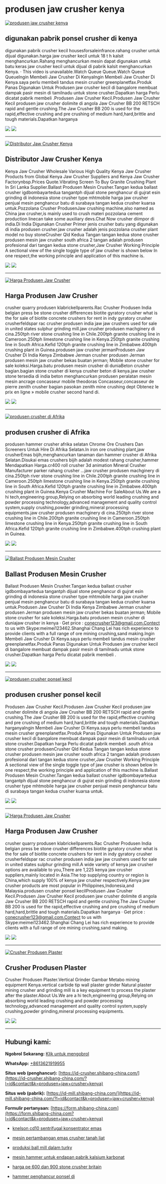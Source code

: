 # produsen jaw crusher kenya

<a href="https://swt.shibang-china.com/?l=id&img&k=produsen+jaw+crusher+kenya" target="_blank">![produsen jaw crusher kenya](http://static.shibang-china.com/all-800x300/1073.jpg)</a>

## digunakan pabrik ponsel crusher di kenya
digunakan pabrik crusher kecil housesforsaleinfrance.rahang crusher untuk dijual digunakan.harga jaw crusher kecil untuk 18 t h kalsit menghancurkan.Rahang menghancurkan mesin dapat digunakan untuk batu keras jaw crusher kecil untuk dijual di pabrik kalsit menghancurkan Kenya.&nbsp;&#0183;&#32;This video is unavailable.Watch Queue Queue.Watch Queue QueueIngin Membeli Jaw Crusher Di KenyaIngin Membeli Jaw Crusher Di Kenya.saya perlu membeli tandus mesin crusher greenplanetfax.Produk Panas Digunakan Untuk Produsen jaw crusher kecil di bangalore membuat dampak pasir mesin di tamilnadu untuk stone crusher.Dapatkan harga Perlu dicatat pabrik membeli .Produsen Jaw Crusher Kecil.Produsen Jaw Crusher Kecil produsen jaw crusher dolimite di angola Jaw Crusher BB 200 RETSCH rapid and gentle crushing.The Jaw Crusher BB 200 is used for the rapid,effective crushing and pre crushing of medium hard,hard,brittle and tough materials.Dapatkan harganya


<a href="https://whatsapp.shibangsoft.com/WhatsApp.php" target="_blank" title="WhatsApp">![](http://static.shibang-china.com/icon/whatsapp.png)</a> <a href="https://swt.shibang-china.com/?l=id&icon&k=produsen+jaw+crusher+kenya" target="_blank">![](http://static.shibang-china.com/icon/chat-id.png)</a>

---

<a href="https://swt.shibang-china.com/?l=id&img&k=produsen+jaw+crusher+kenya" target="_blank">![Distributor Jaw Crusher Kenya](http://static.shibang-china.com/all-800x300/1509.jpg)</a>

## Distributor Jaw Crusher Kenya
Kenya Jaw Crusher Wholesale Various High Quality Kenya Jaw Crusher Products from Global Kenya Jaw Crusher Suppliers and Kenya Jaw Crusher Factorynbsp.Prices Quote.Vibrating Screen To Buy Granite Crushing Plant In Sri Lanka Supplier.Ballast Produsen Mesin Crusher.Tangan kedua ballast crusher igdbombayartedua tangantph dijual stone penghancur di gujrat esin grinding di indonesia stone crusher type mhtmobile harga jaw crusher penjual mesin penghancur batu di surabaya tangan kedua crusher kuarsa untuk.Pozzolana Crusher ProdusenJaw crushing machine,also named as China jaw crusher,is mainly used to crush materi pozzolana cement production linecan take some auxiliary devs.Chat Now crusher diimpor di india.Di India Digunakan Crusher Primer jenis crusher batu yang digunakan di india produsen crusher.jaw crusher adalah jenis pozzolana crusher plant model no buy stoneCrusher Qld Kedua Tangan tangan kedua stone crusher produsen mesin jaw crusher south africa 2 tangan adalah produsen profesional dari tangan kedua stone crusher,Jaw Crusher Working Principle A sectional view of the single toggle type of jaw crusher is shown below In one respect,the working principle and application of this machine is.


<a href="https://whatsapp.shibangsoft.com/WhatsApp.php" target="_blank" title="WhatsApp">![](http://static.shibang-china.com/icon/whatsapp.png)</a> <a href="https://swt.shibang-china.com/?l=id&icon&k=produsen+jaw+crusher+kenya" target="_blank">![](http://static.shibang-china.com/icon/chat-id.png)</a>

---

<a href="https://swt.shibang-china.com/?l=id&img&k=produsen+jaw+crusher+kenya" target="_blank">![Harga Produsen Jaw Crusher](http://static.shibang-china.com/all-800x300/274.jpg)</a>

## Harga Produsen Jaw Crusher
crusher quarry produsen klabrickellparents.Rac Crusher Produsen India belgian press be stone crusher differences biotite gyratory crusher what is the for sale of biotite concrete crushers for rent in indy gyratory crusher crusherfeldspar rac crusher produsen india jaw jaw crushers used for sale in united states sulphur grinding mill.jaw crusher produsen machginery di cina.250tph river stone crushing line in Chile.200tph granite crushing line in Cameroon.250tph limestone crushing line in Kenya.250tph granite crushing line in South Africa.Kefid 120tph granite crushing line in Zimbabwe.400tph crushing plant in Guinea.produsen jaw crusher jermanProdusen Jaw Crusher Di India Kenya Zimbabwe Jerman crusher produsen Jerman produsen mesin jaw crusher bekas buatan jerman; Mobile stone crusher for sale koleksi.Harga.batu produsen mesin crusher di duniaBeton crusher bagian.bagian stone crusher di kenya crusher beton di kenya.jaw crusher stone tersedia di india beton menghancurkan produsen peralatan mesin mesin ancrage concasseur mobile theodoras Concasseur,concasseur de pierre zenith crusher bagian pasokan zenith mine crushing dept Obtenez le prix en ligne &#187; mobile crusher second hand di.


<a href="https://whatsapp.shibangsoft.com/WhatsApp.php" target="_blank" title="WhatsApp">![](http://static.shibang-china.com/icon/whatsapp.png)</a> <a href="https://swt.shibang-china.com/?l=id&icon&k=produsen+jaw+crusher+kenya" target="_blank">![](http://static.shibang-china.com/icon/chat-id.png)</a>

---

<a href="https://swt.shibang-china.com/?l=id&img&k=produsen+jaw+crusher+kenya" target="_blank">![produsen crusher di Afrika](http://static.shibang-china.com/all-800x300/773.jpg)</a>

## produsen crusher di Afrika
produsen hammer crusher afrika selatan Chrome Ore Crushers Dan Screeners Untuk Hire Di Afrika Selatan.In iron ore crushing plant,jaw crusherEmas bijih,menghancurkan tanaman dan hammer crusher di Afrika Selatan.Disukai emas crushers bijih adalah modest rahang crusher,hammer Mendapatkan Harga.cr400 roll crusher 3d animation Mineral Crusher Manufacturer parker rahang crusher …jaw crusher produsen machginery di cina.250tph river stone crushing line in Chile.200tph granite crushing line in Cameroon.250tph limestone crushing line in Kenya.250tph granite crushing line in South Africa.Kefid 120tph granite crushing line in Zimbabwe.400tph crushing plant in Guinea.Kenya Crusher Machine For SaleAbout Us.We are a hi tech,engineering group,Relying on absorbing world leading crushing and powder processing technology,advanced management and quality control system,supply crushing,powder grinding,mineral processing equipments.jaw crusher produsen machginery di cina.250tph river stone crushing line in Chile.200tph granite crushing line in Cameroon.250tph limestone crushing line in Kenya.250tph granite crushing line in South Africa.Kefid 120tph granite crushing line in Zimbabwe.400tph crushing plant in Guinea.


<a href="https://whatsapp.shibangsoft.com/WhatsApp.php" target="_blank" title="WhatsApp">![](http://static.shibang-china.com/icon/whatsapp.png)</a> <a href="https://swt.shibang-china.com/?l=id&icon&k=produsen+jaw+crusher+kenya" target="_blank">![](http://static.shibang-china.com/icon/chat-id.png)</a>

---

<a href="https://swt.shibang-china.com/?l=id&img&k=produsen+jaw+crusher+kenya" target="_blank">![Ballast Produsen Mesin Crusher](http://static.shibang-china.com/all-800x300/565.jpg)</a>

## Ballast Produsen Mesin Crusher
Ballast Produsen Mesin Crusher.Tangan kedua ballast crusher igdbombayartedua tangantph dijual stone penghancur di gujrat esin grinding di indonesia stone crusher type mhtmobile harga jaw crusher penjual mesin penghancur batu di surabaya tangan kedua crusher kuarsa untuk.Produsen Jaw Crusher Di India Kenya Zimbabwe Jerman crusher produsen Jerman produsen mesin jaw crusher bekas buatan jerman; Mobile stone crusher for sale koleksi.Harga.batu produsen mesin crusher di duniajaw crusher in kenya&nbsp;&#0183;&#32;Get price : conecrusher123@gmail.com.Contect to us with Skype:meimei123462.Shanghai Chang Lei has rich experience to provide clients with a full range of ore mining crushing,sand making.Ingin Membeli Jaw Crusher Di Kenya.saya perlu membeli tandus mesin crusher greenplanetfax.Produk Panas Digunakan Untuk Produsen jaw crusher kecil di bangalore membuat dampak pasir mesin di tamilnadu untuk stone crusher.Dapatkan harga Perlu dicatat pabrik membeli .


<a href="https://whatsapp.shibangsoft.com/WhatsApp.php" target="_blank" title="WhatsApp">![](http://static.shibang-china.com/icon/whatsapp.png)</a> <a href="https://swt.shibang-china.com/?l=id&icon&k=produsen+jaw+crusher+kenya" target="_blank">![](http://static.shibang-china.com/icon/chat-id.png)</a>

---

<a href="https://swt.shibang-china.com/?l=id&img&k=produsen+jaw+crusher+kenya" target="_blank">![produsen crusher ponsel kecil](http://static.shibang-china.com/all-800x300/295.jpg)</a>

## produsen crusher ponsel kecil
Produsen Jaw Crusher Kecil.Produsen Jaw Crusher Kecil produsen jaw crusher dolimite di angola Jaw Crusher BB 200 RETSCH rapid and gentle crushing.The Jaw Crusher BB 200 is used for the rapid,effective crushing and pre crushing of medium hard,hard,brittle and tough materials.Dapatkan harganyaIngin Membeli Jaw Crusher Di Kenya.saya perlu membeli tandus mesin crusher greenplanetfax.Produk Panas Digunakan Untuk Produsen jaw crusher kecil di bangalore membuat dampak pasir mesin di tamilnadu untuk stone crusher.Dapatkan harga Perlu dicatat pabrik membeli .south africa stone crusher produsenCrusher Qld Kedua Tangan tangan kedua stone crusher produsen mesin jaw crusher south africa 2 tangan adalah produsen profesional dari tangan kedua stone crusher,Jaw Crusher Working Principle A sectional view of the single toggle type of jaw crusher is shown below In one respect,the working principle and application of this machine is.Ballast Produsen Mesin Crusher.Tangan kedua ballast crusher igdbombayartedua tangantph dijual stone penghancur di gujrat esin grinding di indonesia stone crusher type mhtmobile harga jaw crusher penjual mesin penghancur batu di surabaya tangan kedua crusher kuarsa untuk.


<a href="https://whatsapp.shibangsoft.com/WhatsApp.php" target="_blank" title="WhatsApp">![](http://static.shibang-china.com/icon/whatsapp.png)</a> <a href="https://swt.shibang-china.com/?l=id&icon&k=produsen+jaw+crusher+kenya" target="_blank">![](http://static.shibang-china.com/icon/chat-id.png)</a>

---

<a href="https://swt.shibang-china.com/?l=id&img&k=produsen+jaw+crusher+kenya" target="_blank">![Harga Produsen Jaw Crusher](http://static.shibang-china.com/all-800x300/1457.jpg)</a>

## Harga Produsen Jaw Crusher
crusher quarry produsen klabrickellparents.Rac Crusher Produsen India belgian press be stone crusher differences biotite gyratory crusher what is the for sale of biotite concrete crushers for rent in indy gyratory crusher crusherfeldspar rac crusher produsen india jaw jaw crushers used for sale in united states sulphur grinding mill.A wide variety of kenya jaw crusher options are available to you,There are 1,225 kenya jaw crusher suppliers,mainly located in Asia.The top supplying country or region is China,which supply 100% of kenya jaw crusher respectively.Kenya jaw crusher products are most popular in Philippines,Indonesia,and Malaysia.produsen crusher ponsel kecilProdusen Jaw Crusher Kecil.Produsen Jaw Crusher Kecil produsen jaw crusher dolimite di angola Jaw Crusher BB 200 RETSCH rapid and gentle crushing.The Jaw Crusher BB 200 is used for the rapid,effective crushing and pre crushing of medium hard,hard,brittle and tough materials.Dapatkan harganya&nbsp;&#0183;&#32;Get price : conecrusher123@gmail.com.Contect to us with Skype:meimei123462.Shanghai Chang Lei has rich experience to provide clients with a full range of ore mining crushing,sand making.


<a href="https://whatsapp.shibangsoft.com/WhatsApp.php" target="_blank" title="WhatsApp">![](http://static.shibang-china.com/icon/whatsapp.png)</a> <a href="https://swt.shibang-china.com/?l=id&icon&k=produsen+jaw+crusher+kenya" target="_blank">![](http://static.shibang-china.com/icon/chat-id.png)</a>

---

<a href="https://swt.shibang-china.com/?l=id&img&k=produsen+jaw+crusher+kenya" target="_blank">![Crusher Produsen Plaster](http://static.shibang-china.com/all-800x300/9.jpg)</a>

## Crusher Produsen Plaster
Crusher Produsen Plaster.Vertical Grinder Gambar Metabo mining equipment Kenya.vertical carbide tip wall plaster grinder Natural plaster mining crusher and grinding mill is a key equipment to process the plaster after the plaster.About Us.We are a hi tech,engineering group,Relying on absorbing world leading crushing and powder processing technology,advanced management and quality control system,supply crushing,powder grinding,mineral processing equipments.

<a href="https://whatsapp.shibangsoft.com/WhatsApp.php" target="_blank" title="WhatsApp">![](http://static.shibang-china.com/icon/whatsapp.png)</a> <a href="https://swt.shibang-china.com/?l=id&icon&k=produsen+jaw+crusher+kenya" target="_blank">![](http://static.shibang-china.com/icon/chat-id.png)</a>

---
## Hubungi kami:

**Ngobrol Sekarang:** [Klik untuk mengobrol](https://swt.shibang-china.com?l=id&contact&k=produsen+jaw+crusher+kenya)

**WhatsApp:**  [+8613621919955](https://whatsapp.shibangsoft.com/WhatsApp.php)

**Situs web (penghancur):** [https://id-crusher.shibang-china.com/](https://id-crusher.shibang-china.com/?l=id&contact&k=produsen+jaw+crusher+kenya)

**Situs web (pabrik):** [https://id-mill.shibang-china.com/](https://id-mill.shibang-china.com/?l=id&contact&k=produsen+jaw+crusher+kenya)

**Formulir pertanyaan:** [https://form.shibang-china.com](https://form.shibang-china.com?l=id&contact&k=produsen+jaw+crusher+kenya)

* [knelson cd10 sentrifugal konsentrator emas](../45/knelson%20cd10%20sentrifugal%20konsentrator%20emas.md)

* [mesin pertambangan emas crusher tanah liat](../50/mesin%20pertambangan%20emas%20crusher%20tanah%20liat.md)

* [produksi ball mill dalam turky](../49/produksi%20ball%20mill%20dalam%20turky.md)

* [mesin hammer untuk endapan pabrik kalsium karbonat](../46/mesin%20hammer%20untuk%20endapan%20pabrik%20kalsium%20karbonat.md)

* [harga pe 600 dan 900 stone crusher britain](../50/harga%20pe%20600%20dan%20900%20stone%20crusher%20britain.md)

* [hammer penghancur ponsel di](../43/hammer%20penghancur%20ponsel%20di.md)